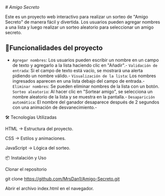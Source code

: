 <em> # Amigo Secreto </em>

Este es un proyecto web interactivo para realizar un sorteo de "Amigo Secreto" de manera fácil y divertida. Los usuarios pueden agregar nombres a una lista y luego realizar un sorteo aleatorio para seleccionar un amigo secreto.

## :hammer:Funcionalidades del proyecto

- `Agregar nombres`: Los usuarios pueden escribir un nombre en un campo de texto y agregarlo a la lista haciendo clic en "Añadir".- `Validación de entrada`: Si el campo de texto está vacío, se mostrará una alerta pidiendo un nombre válido.- `Visualización de la lista`: Los nombres ingresados aparecen en una lista debajo del campo de entrada.- `Eliminar nombres`: Se pueden eliminar nombres de la lista con un botón. `Sorteo aleatorio`: Al hacer clic en "Sortear amigo", se selecciona un nombre aleatorio de la lista y se muestra en la pantalla.- `Desaparición automática`: El nombre del ganador desaparece después de 2 segundos con una animación de desvanecimiento.-


🛠️ Tecnologías Utilizadas

HTML → Estructura del proyecto.

CSS → Estilos y animaciones.

JavaScript → Lógica del sorteo.

📦 Instalación y Uso

Clonar el repositorio

 git clone https://github.com/MrsDan1/Amigo-Secreto.git

Abrir el archivo index.html en el navegador.
